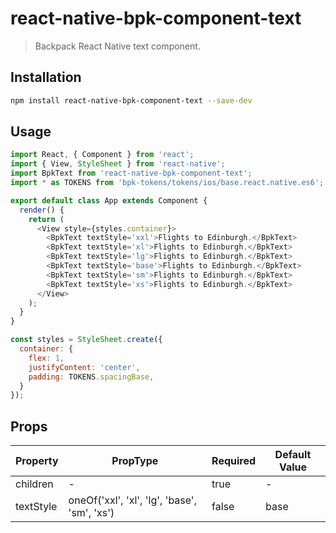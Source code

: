 # react-native-bpk-component-text

> Backpack React Native text component.

## Installation

```sh
npm install react-native-bpk-component-text --save-dev
```

## Usage

```js
import React, { Component } from 'react';
import { View, StyleSheet } from 'react-native';
import BpkText from 'react-native-bpk-component-text';
import * as TOKENS from 'bpk-tokens/tokens/ios/base.react.native.es6';

export default class App extends Component {
  render() {
    return (
      <View style={styles.container}>
        <BpkText textStyle='xxl'>Flights to Edinburgh.</BpkText>
        <BpkText textStyle='xl'>Flights to Edinburgh.</BpkText>
        <BpkText textStyle='lg'>Flights to Edinburgh.</BpkText>
        <BpkText textStyle='base'>Flights to Edinburgh.</BpkText>
        <BpkText textStyle='sm'>Flights to Edinburgh.</BpkText>
        <BpkText textStyle='xs'>Flights to Edinburgh.</BpkText>
      </View>
    );
  }
}

const styles = StyleSheet.create({
  container: {
    flex: 1,
    justifyContent: 'center',
    padding: TOKENS.spacingBase,
  }
});
```

## Props

| Property    | PropType                                     | Required | Default Value |
| ----------- | -------------------------------------------- | -------- | ------------- |
| children    | -                                            | true     | -             |
| textStyle   | oneOf('xxl', 'xl', 'lg', 'base', 'sm', 'xs') | false    | base          |
